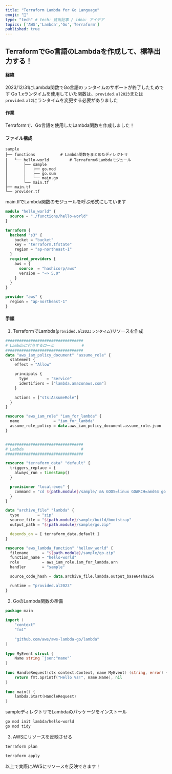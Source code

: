 ```yaml
---
title: "Terraform Lambda for Go Language"
emoji: "🎉"
type: "tech" # tech: 技術記事 / idea: アイデア
topics: ['AWS','Lambda','Go','Terraform']
published: true
---
```

## TerraformでGo言語のLambdaを作成して、標準出力する！

#### 経緯
2023/12/31にLambda関数でGo言語のランタイムのサポートが終了したためです
Go 1.xランタイムを使用していた関数は、`provided.al2023`または`provided.al2`にランタイムを変更する必要がありました

#### 作業
Terraformで、Go言語を使用したLambda関数を作成しました！

#### ファイル構成
```
sample
├── functions		    # Lambda関数をまとめたディレクトリ
│   └── hello-world         # TerraformのLambdaモジュール
│       ├── sample
│       │   ├── go.mod
│       │   ├── go.sum
│       │   └── main.go     
│       └── main.tf
├── main.tf             
└── provider.tf
```

main.tfでLambda関数のモジュールを呼ぶ形式にしています
```hcl:main.tf
module "hello_world" {
  source = "./functions/hello-world"
}
```

```hcl:provider.tf
terraform {
  backend "s3" {
    bucket = "bucket"
    key = "terraform.tfstate"
    region = "ap-northeast-1"
  }
  required_providers {
    aws = {
      source  = "hashicorp/aws"
      version = "~> 5.0"
    }
  }
}

provider "aws" {
  region = "ap-northeast-1"
}
```

#### 手順
1. TerraformでLambda(`provided.al2023ランタイム`)リソースを作成
```hcl:./functions/hello-world/main.tf
##################################
# Lambdaに付与するロール            #
##################################
data "aws_iam_policy_document" "assume_role" {
  statement {
    effect = "Allow"

    principals {
      type        = "Service"
      identifiers = ["lambda.amazonaws.com"]
    }

    actions = ["sts:AssumeRole"]
  }
}

resource "aws_iam_role" "iam_for_lambda" {
  name               = "iam_for_lambda"
  assume_role_policy = data.aws_iam_policy_document.assume_role.json
}


##################################
# Lambda                         #
##################################

resource "terraform_data" "default" {
  triggers_replace = {
    always_run = timestamp()
  }

  provisioner "local-exec" {
    command = "cd ${path.module}/sample/ && GOOS=linux GOARCH=amd64 go build -o ./build/bootstrap main.go"
  }
}

data "archive_file" "lambda" {
  type        = "zip"
  source_file = "${path.module}/sample/build/bootstrap"
  output_path = "${path.module}/sample/go.zip"

  depends_on = [ terraform_data.default ]
}

resource "aws_lambda_function" "hellow_world" {
  filename      = "${path.module}/sample/go.zip"
  function_name = "hello-world"
  role          = aws_iam_role.iam_for_lambda.arn
  handler       = "sample"

  source_code_hash = data.archive_file.lambda.output_base64sha256

  runtime = "provided.al2023"
}
```

2. GoのLambda関数の準備
```go:functions/hello-world/sample/main.go
package main
 
import (
    "context"
    "fmt"
 
    "github.com/aws/aws-lambda-go/lambda"
)
 
type MyEvent struct {
    Name string `json:"name"`
}
 
func HandleRequest(ctx context.Context, name MyEvent) (string, error) {
    return fmt.Sprintf("Hello %s!", name.Name), nil
}
 
func main() {
    lambda.Start(HandleRequest)
}
```

sampleディレクトリでLambdaのパッケージをインストール
```bash
go mod init lambda/hello-world
go mod tidy
```


3. AWSにリソースを反映させる

```bash
terraform plan

terraform apply
```

以上で実際にAWSにリソースを反映できます！